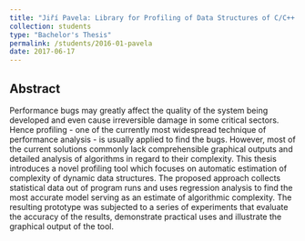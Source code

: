 ```yaml
---
title: "Jiří Pavela: Library for Profiling of Data Structures of C/C++ Programs"
collection: students
type: "Bachelor's Thesis"
permalink: /students/2016-01-pavela
date: 2017-06-17
---
```


## Abstract

Performance bugs may greatly affect the quality of the system being developed and even cause
irreversible damage in some critical sectors. Hence profiling - one of the currently most
widespread technique of performance analysis - is usually applied to find the bugs. However, most
of the current solutions commonly lack comprehensible graphical outputs and detailed analysis of
algorithms in regard to their complexity. This thesis introduces a novel profiling tool which
focuses on automatic estimation of complexity of dynamic data structures. The proposed approach
collects statistical data out of program runs and uses regression analysis to find the most
accurate model serving as an estimate of algorithmic complexity. The resulting prototype was
subjected to a series of experiments that evaluate the accuracy of the results, demonstrate
practical uses and illustrate the graphical output of the tool.


